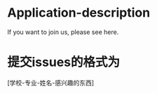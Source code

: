 # Application-description
If you want to join us, please see here.
# 提交issues的格式为
[学校-专业-姓名-感兴趣的东西]
